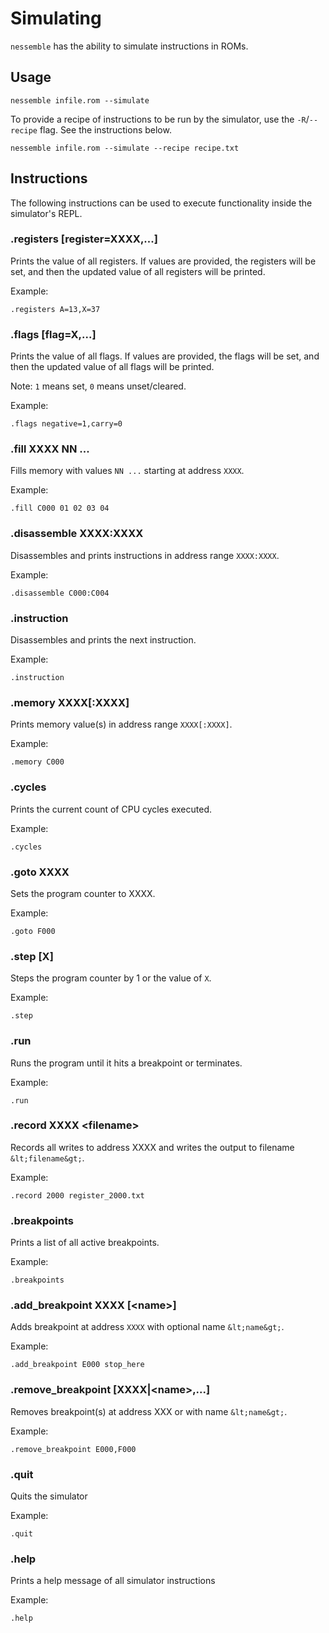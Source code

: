 # Simulating

`nessemble` has the ability to simulate instructions in ROMs.

## Usage

```
nessemble infile.rom --simulate
```

To provide a recipe of instructions to be run by the simulator, use the
`-R`/`--recipe` flag. See the instructions below.

```
nessemble infile.rom --simulate --recipe recipe.txt
```

## Instructions

The following instructions can be used to execute functionality inside the
simulator's REPL.

### .registers [register=XXXX,...]

Prints the value of all registers. If values are provided, the registers will be
set, and then the updated value of all registers will be printed.

Example:

```
.registers A=13,X=37
```

### .flags [flag=X,...]

Prints the value of all flags. If values are provided, the flags will be set,
and then the updated value of all flags will be printed.

Note: `1` means set, `0` means unset/cleared.

Example:

```
.flags negative=1,carry=0
```

### .fill XXXX NN ...

Fills memory with values `NN ...` starting at address `XXXX`.

Example:

```
.fill C000 01 02 03 04
```

### .disassemble XXXX:XXXX

Disassembles and prints instructions in address range `XXXX:XXXX`.

Example:

```
.disassemble C000:C004
```

### .instruction

Disassembles and prints the next instruction.

Example:

```
.instruction
```

### .memory XXXX[:XXXX]

Prints memory value(s) in address range `XXXX[:XXXX]`.

Example:

```
.memory C000
```

### .cycles

Prints the current count of CPU cycles executed.

Example:

```
.cycles
```

### .goto XXXX

Sets the program counter to XXXX.

Example:

```
.goto F000
```

### .step [X]

Steps the program counter by 1 or the value of `X`.

Example:

```
.step
```

### .run

Runs the program until it hits a breakpoint or terminates.

Example:

```
.run
```

### .record XXXX &lt;filename&gt;

Records all writes to address XXXX and writes the output to filename
`&lt;filename&gt;`.

Example:

```
.record 2000 register_2000.txt
```

### .breakpoints

Prints a list of all active breakpoints.

Example:

```
.breakpoints
```

### .add_breakpoint XXXX [&lt;name&gt;]

Adds breakpoint at address `XXXX` with optional name `&lt;name&gt;`.

Example:

```
.add_breakpoint E000 stop_here
```

### .remove_breakpoint [XXXX|&lt;name&gt;,...]

Removes breakpoint(s) at address XXX or with name `&lt;name&gt;`.

Example:

```
.remove_breakpoint E000,F000
```

### .quit

Quits the simulator

Example:

```
.quit
```

### .help

Prints a help message of all simulator instructions

Example:

```
.help
```
